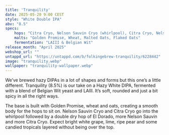 ```yaml
---
title: 'Tranquility'
date: 2025-05-20 9:00 CEST
style: "White Double IPA"
abv: "8.5"
specs:
    hops: "Citra Cryo, Nelson Sauvin Cryo (whirlpool), Citra Cryo, Nelson Sauvin Cryo, El Dorado (dryhop)"
    malts: "Golden Promise, Wheat, Malted Oats, Flaked Oats"
    fermentation: "LAIII & Belgian Wit"
release_month: "April 2025"
webshop_url: ""
untappd_url: "https://untappd.com/b/folkingebrew-tranquility/6228442"
image: "tranquility.webp"
wallpaper: "tranquility-wallpaper.webp"
---
```


We’ve brewed hazy DIPAs in a lot of shapes and forms but this one’s a little different. Tranquility (8.5%) is our take on a Hazy White DIPA, fermented with a blend of Belgian Wit yeast and LAIII. It’s soft, rounded and just a bit spicy in all the right ways.

The base is built with Golden Promise, wheat and oats, creating a smooth body for the hops to sit on. Nelson Sauvin Cryo and Citra Cryo go into the whirlpool followed by a double dry hop of El Dorado, more Nelson Sauvin and more Citra Cryo. Expect bright white grape, lime, ripe pear and some candied tropicals layered without being over the top.